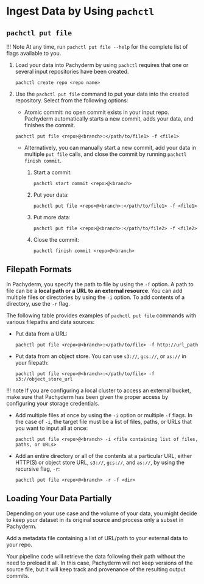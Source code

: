 # Ingest Data by Using `pachctl`

## `pachctl put file`

!!! Note
    At any time, run `pachctl put file --help` for the complete list of flags available to you.

1. Load your data into Pachyderm by using `pachctl` requires that one or several input repositories have been created. 

    ```shell
    pachctl create repo <repo name>
    ```

1. Use the `pachctl put file` command to put your data into the created repository. Select from the following options:
    - Atomic commit: no open commit exists in your input repo. Pachyderm automatically starts a new commit, adds your data, and finishes the commit.
    ```shell
    pachctl put file <repo>@<branch>:</path/to/file1> -f <file1>
    ```

    - Alternatively, you can manually start a new commit, add your data in multiple `put file` calls, and close the commit by running `pachctl finish commit`.

        1. Start a commit:
            ```shell
            pachctl start commit <repo>@<branch>
            ```
        1. Put your data:
            ```shell
            pachctl put file <repo>@<branch>:</path/to/file1> -f <file1>
            ```
        1. Put more data:
            ```shell
            pachctl put file <repo>@<branch>:</path/to/file2> -f <file2>
            ```
        1. Close the commit:
            ```shell
            pachctl finish commit <repo>@<branch>
            ```

## Filepath Formats

In Pachyderm, you specify the path to file by using the `-f` option. A path
to file can be a **local path or a URL to an external resource**. You can add
multiple files or directories by using the `-i` option. To add contents
of a directory, use the `-r` flag.

The following table provides examples of `pachctl put file` commands with
various filepaths and data sources:

* Put data from a URL:
  ```
  pachctl put file <repo>@<branch>:</path/to/file> -f http://url_path
  ```

* Put data from an object store. You can use `s3://`, `gcs://`, or `as://`
in your filepath:

  ```
  pachctl put file <repo>@<branch>:</path/to/file> -f s3://object_store_url
  ```

!!! note
    If you are configuring a local cluster to access an external bucket,
    make sure that Pachyderm has been given the proper access by configuring your storage credentials.

* Add multiple files at once by using the `-i` option or multiple `-f` flags.
In the case of `-i`, the target file must be a list of files, paths, or URLs
that you want to input all at once:

  ```shell
  pachctl put file <repo>@<branch> -i <file containing list of files, paths, or URLs>
  ```

* Add an entire directory or all of the contents at a particular URL, either
HTTP(S) or object store URL, `s3://`, `gcs://`, and `as://`, by using the
recursive flag, `-r`:

  ```shell
  pachctl put file <repo>@<branch> -r -f <dir>
  ```

## Loading Your Data Partially

Depending on your use case and the volume of your data, 
you might decide to keep your dataset in its original source
and process only a subset in Pachyderm.

Add a metadata file containing a list of URL/path
to your external data to your repo.

Your pipeline code will retrieve the data following their path
without the need to preload it all. 
In this case, Pachyderm will not keep versions of the source file, but it will keep
track and provenance of the resulting output commits. 